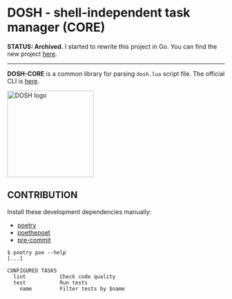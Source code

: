 # DOSH - shell-independent task manager (CORE)

**STATUS: Archived.** I started to rewrite this project in Go. You can find the new project [here](https://github.com/gkmngrgn/dosh).

---

**DOSH-CORE** is a common library for parsing `dosh.lua` script file. The official CLI is [here](https://github.com/gkmngrgn/dosh-cli).

<img src="https://raw.githubusercontent.com/gkmngrgn/dosh-core/main/dosh-logo.svg"
     width="200"
     alt="DOSH logo" />


## CONTRIBUTION

Install these development dependencies manually:

- [poetry](https://python-poetry.org/)
- [poethepoet](https://github.com/nat-n/poethepoet)
- [pre-commit](https://pre-commit.com/)

```shell
$ poetry poe --help
[...]

CONFIGURED TASKS
  lint           Check code quality
  test           Run tests
    name         Filter tests by $name
```
